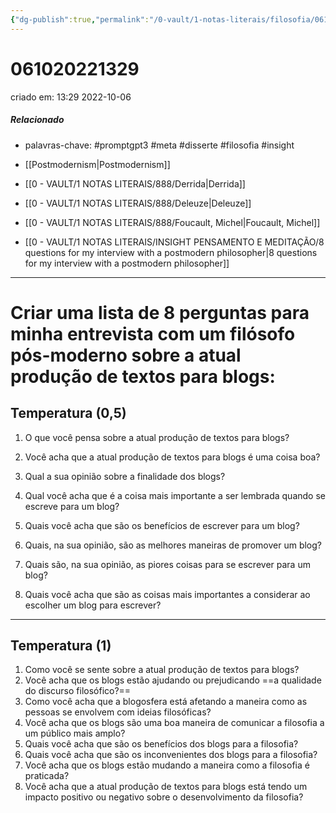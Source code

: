 ```yaml
---
{"dg-publish":true,"permalink":"/0-vault/1-notas-literais/filosofia/061020221329/","tags":["promptgpt3","meta","disserte","filosofia","insight"],"dgHomeLink":true,"dgShowLocalGraph":true,"dgShowFileTree":true,"dgEnableSearch":true}
---
```


# 061020221329
criado em: 13:29 2022-10-06

##### Relacionado
- palavras-chave: #promptgpt3 #meta #disserte #filosofia #insight 

- [[Postmodernism\|Postmodernism]]
- [[0 - VAULT/1 NOTAS LITERAIS/888/Derrida\|Derrida]]
- [[0 - VAULT/1 NOTAS LITERAIS/888/Deleuze\|Deleuze]]
- [[0 - VAULT/1 NOTAS LITERAIS/888/Foucault, Michel\|Foucault, Michel]] 
- [[0 - VAULT/1 NOTAS LITERAIS/INSIGHT PENSAMENTO E MEDITAÇÃO/8 questions for my interview with a postmodern philosopher\|8 questions for my interview with a postmodern philosopher]]
---
# Criar uma lista de 8 perguntas para minha entrevista com um filósofo pós-moderno sobre a atual produção de textos para blogs:
## Temperatura (0,5)

1. O que você pensa sobre a atual produção de textos para blogs?

2. Você acha que a atual produção de textos para blogs é uma coisa boa?

3. Qual a sua opinião sobre a finalidade dos blogs?

4. Qual você acha que é a coisa mais importante a ser lembrada quando se escreve para um blog?

5. Quais você acha que são os benefícios de escrever para um blog?

6. Quais, na sua opinião, são as melhores maneiras de promover um blog?

7. Quais são, na sua opinião, as piores coisas para se escrever para um blog?

8. Quais você acha que são as coisas mais importantes a considerar ao escolher um blog para escrever?

---
## Temperatura (1)


1. Como você se sente sobre a atual produção de textos para blogs?
2. Você acha que os blogs estão ajudando ou prejudicando ==a qualidade do discurso filosófico?==
3. Como você acha que a blogosfera está afetando a maneira como as pessoas se envolvem com ideias filosóficas?
4. Você acha que os blogs são uma boa maneira de comunicar a filosofia a um público mais amplo?
5. Quais você acha que são os benefícios dos blogs para a filosofia?
6. Quais você acha que são os inconvenientes dos blogs para a filosofia?
7. Você acha que os blogs estão mudando a maneira como a filosofia é praticada?
8. Você acha que a atual produção de textos para blogs está tendo um impacto positivo ou negativo sobre o desenvolvimento da filosofia?